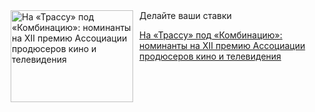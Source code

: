 <!--2025-05-11 23:59:40-->
<div class="yb">
  <div class="rss kino_teatr"><a href="https://www.kino-teatr.ru/blog/y2025/5-11/2070/" title="На «Трассу» под «Комбинацию»: номинанты на XII премию Ассоциации продюсеров кино и телевидения"><img src="https://www.kino-teatr.ru/blog/0/7/2070/poster.jpg" width="196" height="147" align="left" hspace="5" style="margin: 0px 10px 0px 5px" alt="На «Трассу» под «Комбинацию»: номинанты на XII премию Ассоциации продюсеров кино и телевидения"/></a>Делайте ваши ставки <p class="titl"><a href="https://www.kino-teatr.ru/blog/y2025/5-11/2070/">На «Трассу» под «Комбинацию»: номинанты на XII премию Ассоциации продюсеров кино и телевидения</a></p></div>
</div>
